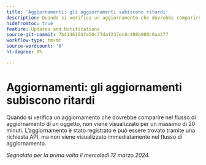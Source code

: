 ```yaml
---
title: 'Aggiornamenti: gli aggiornamenti subiscono ritardi'
description: Quando si verifica un aggiornamento che dovrebbe comparire nel flusso di aggiornamento di un oggetto, non viene visualizzato per un massimo di 20 minuti. L’aggiornamento è stato registrato e può essere trovato tramite una richiesta API, ma non viene visualizzato immediatamente nel flusso di aggiornamento.
hidefromtoc: true
feature: Updates and Notifications
source-git-commit: 7b4146154fa50c77daf237ec8c480b900c0aa277
workflow-type: tm+mt
source-wordcount: '0'
ht-degree: 0%

---
```



# Aggiornamenti: gli aggiornamenti subiscono ritardi

Quando si verifica un aggiornamento che dovrebbe comparire nel flusso di aggiornamento di un oggetto, non viene visualizzato per un massimo di 20 minuti. L’aggiornamento è stato registrato e può essere trovato tramite una richiesta API, ma non viene visualizzato immediatamente nel flusso di aggiornamento.

_Segnalato per la prima volta il mercoledì 12 marzo 2024._
